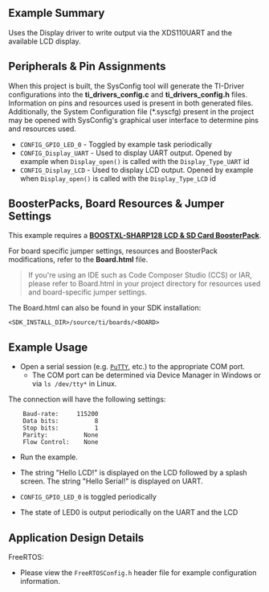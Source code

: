 ## Example Summary

Uses the Display driver to write output via the XDS110UART and the available
LCD display.

## Peripherals & Pin Assignments

When this project is built, the SysConfig tool will generate the TI-Driver
configurations into the __ti_drivers_config.c__ and __ti_drivers_config.h__
files. Information on pins and resources used is present in both generated
files. Additionally, the System Configuration file (\*.syscfg) present in the
project may be opened with SysConfig's graphical user interface to determine
pins and resources used.

* `CONFIG_GPIO_LED_0` - Toggled by example task periodically
* `CONFIG_Display_UART` - Used to display UART output. Opened by example when
  `Display_open()` is called with the `Display_Type_UART` id
* `CONFIG_Display_LCD` - Used to display LCD output. Opened by example when
  `Display_open()` is called with the `Display_Type_LCD` id

## BoosterPacks, Board Resources & Jumper Settings

This example requires a
[__BOOSTXL-SHARP128 LCD & SD Card BoosterPack__][boostxl-sharp128].

For board specific jumper settings, resources and BoosterPack modifications,
refer to the __Board.html__ file.

> If you're using an IDE such as Code Composer Studio (CCS) or IAR, please
refer to Board.html in your project directory for resources used and
board-specific jumper settings.

The Board.html can also be found in your SDK installation:

```text
<SDK_INSTALL_DIR>/source/ti/boards/<BOARD>
```

## Example Usage

* Open a serial session (e.g. [`PuTTY`](http://www.putty.org/ "PuTTY's
 Homepage"), etc.) to the appropriate COM port.
    * The COM port can be determined via Device Manager in Windows or via `ls
      /dev/tty*` in Linux.

The connection will have the following settings:

```text
    Baud-rate:     115200
    Data bits:          8
    Stop bits:          1
    Parity:          None
    Flow Control:    None
```

* Run the example.

* The string "Hello LCD!" is displayed on the LCD followed by a splash screen.
The string "Hello Serial!" is displayed on UART.

* `CONFIG_GPIO_LED_0` is toggled periodically

* The state of LED0 is output periodically on the UART and the LCD

## Application Design Details

FreeRTOS:

* Please view the `FreeRTOSConfig.h` header file for example configuration
information.

[boostxl-sharp128]: https://www.ti.com/tool/boostxl-sharp128
